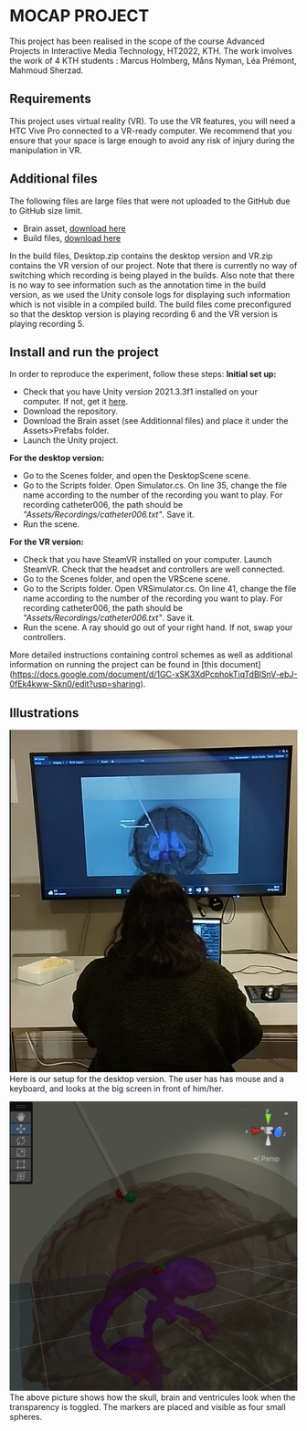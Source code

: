 # MOCAP PROJECT
This project has been realised in the scope of the course Advanced Projects in Interactive Media Technology, HT2022, KTH.
The work involves the work of 4 KTH students : Marcus Holmberg, Måns Nyman, Léa Prémont, Mahmoud Sherzad.

## Requirements
This project uses virtual reality (VR). To use the VR features, you will need a HTC Vive Pro connected to a VR-ready computer. 
We recommend that you ensure that your space is large enough to avoid any risk of injury during the manipulation in VR.

## Additional files
The following files are large files that were not uploaded to the GitHub due to GitHub size limit. 

 -  Brain asset, [download here](https://drive.google.com/drive/folders/16Udq9WilMrpLHSWjlSX2FE2UV7RKhFIf?usp=sharing) 
 -  Build files, [download here](https://drive.google.com/drive/folders/1FRYA5DsCPTDdeCjxJsia8MhZr37weHdD?usp=sharing) 

 In the build files, Desktop.zip contains the desktop version and VR.zip contains the VR version of our project. Note that there is currently
 no way of switching which recording is being played in the builds. Also note that there is no way to see information such as the annotation time
 in the build version, as we used the Unity console logs for displaying such information which is not visible in a compiled build. The build files 
 come preconfigured so that the desktop version is playing recording 6 and the VR version is playing recording 5.

## Install and run the project
In order to reproduce the experiment, follow these steps:
**Initial set up:**
 - Check that you have Unity version 2021.3.3f1 installed on your computer. If not, get it [here](https://unity.com/releases/editor/archive#download-archive-2021).
 - Download the repository.
 - Download the Brain asset (see Additionnal files) and place it under the  Assets>Prefabs folder.
 - Launch the Unity project.  
 
**For the desktop version:**
 - Go to the Scenes folder, and open the DesktopScene scene. 
 - Go to the Scripts folder. Open Simulator.cs. On line 35, change the file name according to the number of the recording you want to play. For recording catheter006, the path should be *"Assets/Recordings/catheter006.txt"*. Save it.
 - Run the scene.
 
**For the VR version:**
 - Check that you have SteamVR installed on your computer. Launch SteamVR. Check that the headset and controllers are well connected.
 - Go to the Scenes folder, and open the VRScene scene. 
 - Go to the Scripts folder. Open VRSimulator.cs. On line 41, change the file name according to the number of the recording you want to play. For recording catheter006, the path should be *"Assets/Recordings/catheter006.txt"*. Save it.
 - Run the scene. A ray should go out of your right hand. If not, swap your controllers.

More detailed instructions containing control schemes as well as additional information on running the project can be found in [this document] (https://docs.google.com/document/d/1GC-xSK3XdPcphokTiqTdBISnV-ebJ-0fEk4kww-Skn0/edit?usp=sharing).

 ## Illustrations

![desktop_setup](Illustrations/user_desktop.png)
Here is our setup for the desktop version. The user has has mouse and a keyboard, and looks at the big screen in front of him/her. 

![inside_desktop](Illustrations/HighAccuracyTest.png)
The above picture shows how the skull, brain and ventricules look when the transparency is toggled. The markers are placed and visible as four small spheres. 
